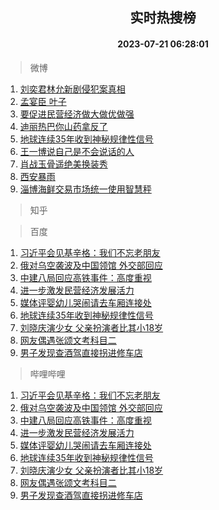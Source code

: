 <div align="center"><h2>实时热搜榜</h2><h4>2023-07-21 06:28:01</h4></div>

> 微博  

1. [刘奕君林允新剧侵犯案真相](https://s.weibo.com/weibo?q=%23%E5%88%98%E5%A5%95%E5%90%9B%E6%9E%97%E5%85%81%E6%96%B0%E5%89%A7%E4%BE%B5%E7%8A%AF%E6%A1%88%E7%9C%9F%E7%9B%B8%23&t=31&band_rank=1&Refer=top)<br />
2. [孟宴臣 叶子](https://s.weibo.com/weibo?q=%E5%AD%9F%E5%AE%B4%E8%87%A3%20%E5%8F%B6%E5%AD%90&t=31&band_rank=2&Refer=top)<br />
3. [要促进民营经济做大做优做强](https://s.weibo.com/weibo?q=%23%E8%A6%81%E4%BF%83%E8%BF%9B%E6%B0%91%E8%90%A5%E7%BB%8F%E6%B5%8E%E5%81%9A%E5%A4%A7%E5%81%9A%E4%BC%98%E5%81%9A%E5%BC%BA%23&t=31&band_rank=3&Refer=top)<br />
4. [迪丽热巴你山药拿反了](https://s.weibo.com/weibo?q=%23%E8%BF%AA%E4%B8%BD%E7%83%AD%E5%B7%B4%E4%BD%A0%E5%B1%B1%E8%8D%AF%E6%8B%BF%E5%8F%8D%E4%BA%86%23&t=31&band_rank=4&Refer=top)<br />
5. [地球连续35年收到神秘规律性信号](https://s.weibo.com/weibo?q=%23%E5%9C%B0%E7%90%83%E8%BF%9E%E7%BB%AD35%E5%B9%B4%E6%94%B6%E5%88%B0%E7%A5%9E%E7%A7%98%E8%A7%84%E5%BE%8B%E6%80%A7%E4%BF%A1%E5%8F%B7%23&t=31&band_rank=5&Refer=top)<br />
6. [王一博说自己是不会说话的人](https://s.weibo.com/weibo?q=%23%E7%8E%8B%E4%B8%80%E5%8D%9A%E8%AF%B4%E8%87%AA%E5%B7%B1%E6%98%AF%E4%B8%8D%E4%BC%9A%E8%AF%B4%E8%AF%9D%E7%9A%84%E4%BA%BA%23&t=31&band_rank=6&Refer=top)<br />
7. [肖战玉骨遥绝美换装秀](https://s.weibo.com/weibo?q=%23%E8%82%96%E6%88%98%E7%8E%89%E9%AA%A8%E9%81%A5%E7%BB%9D%E7%BE%8E%E6%8D%A2%E8%A3%85%E7%A7%80%23&t=31&band_rank=7&Refer=top)<br />
8. [西安暴雨](https://s.weibo.com/weibo?q=%E8%A5%BF%E5%AE%89%E6%9A%B4%E9%9B%A8&t=31&band_rank=8&Refer=top)<br />
9. [淄博海鲜交易市场统一使用智慧秤](https://s.weibo.com/weibo?q=%23%E6%B7%84%E5%8D%9A%E6%B5%B7%E9%B2%9C%E4%BA%A4%E6%98%93%E5%B8%82%E5%9C%BA%E7%BB%9F%E4%B8%80%E4%BD%BF%E7%94%A8%E6%99%BA%E6%85%A7%E7%A7%A4%23&t=31&band_rank=9&Refer=top)<br />

> 知乎  


> 百度  

1. [习近平会见基辛格：我们不忘老朋友](https://www.baidu.com/s?wd=%E4%B9%A0%E8%BF%91%E5%B9%B3%E4%BC%9A%E8%A7%81%E5%9F%BA%E8%BE%9B%E6%A0%BC%EF%BC%9A%E6%88%91%E4%BB%AC%E4%B8%8D%E5%BF%98%E8%80%81%E6%9C%8B%E5%8F%8B&sa=fyb_news&rsv_dl=fyb_news)<br />
2. [俄对乌空袭波及中国领馆 外交部回应](https://www.baidu.com/s?wd=%E4%BF%84%E5%AF%B9%E4%B9%8C%E7%A9%BA%E8%A2%AD%E6%B3%A2%E5%8F%8A%E4%B8%AD%E5%9B%BD%E9%A2%86%E9%A6%86+%E5%A4%96%E4%BA%A4%E9%83%A8%E5%9B%9E%E5%BA%94&sa=fyb_news&rsv_dl=fyb_news)<br />
3. [中建八局回应高铁事件：高度重视](https://www.baidu.com/s?wd=%E4%B8%AD%E5%BB%BA%E5%85%AB%E5%B1%80%E5%9B%9E%E5%BA%94%E9%AB%98%E9%93%81%E4%BA%8B%E4%BB%B6%EF%BC%9A%E9%AB%98%E5%BA%A6%E9%87%8D%E8%A7%86&sa=fyb_news&rsv_dl=fyb_news)<br />
4. [进一步激发民营经济发展活力](https://www.baidu.com/s?wd=%E8%BF%9B%E4%B8%80%E6%AD%A5%E6%BF%80%E5%8F%91%E6%B0%91%E8%90%A5%E7%BB%8F%E6%B5%8E%E5%8F%91%E5%B1%95%E6%B4%BB%E5%8A%9B&sa=fyb_news&rsv_dl=fyb_news)<br />
5. [媒体评婴幼儿哭闹请去车厢连接处](https://www.baidu.com/s?wd=%E5%AA%92%E4%BD%93%E8%AF%84%E5%A9%B4%E5%B9%BC%E5%84%BF%E5%93%AD%E9%97%B9%E8%AF%B7%E5%8E%BB%E8%BD%A6%E5%8E%A2%E8%BF%9E%E6%8E%A5%E5%A4%84&sa=fyb_news&rsv_dl=fyb_news)<br />
6. [地球连续35年收到神秘规律性信号](https://www.baidu.com/s?wd=%E5%9C%B0%E7%90%83%E8%BF%9E%E7%BB%AD35%E5%B9%B4%E6%94%B6%E5%88%B0%E7%A5%9E%E7%A7%98%E8%A7%84%E5%BE%8B%E6%80%A7%E4%BF%A1%E5%8F%B7&sa=fyb_news&rsv_dl=fyb_news)<br />
7. [刘晓庆演少女 父亲扮演者比其小18岁](https://www.baidu.com/s?wd=%E5%88%98%E6%99%93%E5%BA%86%E6%BC%94%E5%B0%91%E5%A5%B3+%E7%88%B6%E4%BA%B2%E6%89%AE%E6%BC%94%E8%80%85%E6%AF%94%E5%85%B6%E5%B0%8F18%E5%B2%81&sa=fyb_news&rsv_dl=fyb_news)<br />
8. [网友偶遇张颂文考科目二](https://www.baidu.com/s?wd=%E7%BD%91%E5%8F%8B%E5%81%B6%E9%81%87%E5%BC%A0%E9%A2%82%E6%96%87%E8%80%83%E7%A7%91%E7%9B%AE%E4%BA%8C&sa=fyb_news&rsv_dl=fyb_news)<br />
9. [男子发现查酒驾直接拐进修车店](https://www.baidu.com/s?wd=%E7%94%B7%E5%AD%90%E5%8F%91%E7%8E%B0%E6%9F%A5%E9%85%92%E9%A9%BE%E7%9B%B4%E6%8E%A5%E6%8B%90%E8%BF%9B%E4%BF%AE%E8%BD%A6%E5%BA%97&sa=fyb_news&rsv_dl=fyb_news)<br />

> 哔哩哔哩  

1. [习近平会见基辛格：我们不忘老朋友](https://www.baidu.com/s?wd=%E4%B9%A0%E8%BF%91%E5%B9%B3%E4%BC%9A%E8%A7%81%E5%9F%BA%E8%BE%9B%E6%A0%BC%EF%BC%9A%E6%88%91%E4%BB%AC%E4%B8%8D%E5%BF%98%E8%80%81%E6%9C%8B%E5%8F%8B&sa=fyb_news&rsv_dl=fyb_news)<br />
2. [俄对乌空袭波及中国领馆 外交部回应](https://www.baidu.com/s?wd=%E4%BF%84%E5%AF%B9%E4%B9%8C%E7%A9%BA%E8%A2%AD%E6%B3%A2%E5%8F%8A%E4%B8%AD%E5%9B%BD%E9%A2%86%E9%A6%86+%E5%A4%96%E4%BA%A4%E9%83%A8%E5%9B%9E%E5%BA%94&sa=fyb_news&rsv_dl=fyb_news)<br />
3. [中建八局回应高铁事件：高度重视](https://www.baidu.com/s?wd=%E4%B8%AD%E5%BB%BA%E5%85%AB%E5%B1%80%E5%9B%9E%E5%BA%94%E9%AB%98%E9%93%81%E4%BA%8B%E4%BB%B6%EF%BC%9A%E9%AB%98%E5%BA%A6%E9%87%8D%E8%A7%86&sa=fyb_news&rsv_dl=fyb_news)<br />
4. [进一步激发民营经济发展活力](https://www.baidu.com/s?wd=%E8%BF%9B%E4%B8%80%E6%AD%A5%E6%BF%80%E5%8F%91%E6%B0%91%E8%90%A5%E7%BB%8F%E6%B5%8E%E5%8F%91%E5%B1%95%E6%B4%BB%E5%8A%9B&sa=fyb_news&rsv_dl=fyb_news)<br />
5. [媒体评婴幼儿哭闹请去车厢连接处](https://www.baidu.com/s?wd=%E5%AA%92%E4%BD%93%E8%AF%84%E5%A9%B4%E5%B9%BC%E5%84%BF%E5%93%AD%E9%97%B9%E8%AF%B7%E5%8E%BB%E8%BD%A6%E5%8E%A2%E8%BF%9E%E6%8E%A5%E5%A4%84&sa=fyb_news&rsv_dl=fyb_news)<br />
6. [地球连续35年收到神秘规律性信号](https://www.baidu.com/s?wd=%E5%9C%B0%E7%90%83%E8%BF%9E%E7%BB%AD35%E5%B9%B4%E6%94%B6%E5%88%B0%E7%A5%9E%E7%A7%98%E8%A7%84%E5%BE%8B%E6%80%A7%E4%BF%A1%E5%8F%B7&sa=fyb_news&rsv_dl=fyb_news)<br />
7. [刘晓庆演少女 父亲扮演者比其小18岁](https://www.baidu.com/s?wd=%E5%88%98%E6%99%93%E5%BA%86%E6%BC%94%E5%B0%91%E5%A5%B3+%E7%88%B6%E4%BA%B2%E6%89%AE%E6%BC%94%E8%80%85%E6%AF%94%E5%85%B6%E5%B0%8F18%E5%B2%81&sa=fyb_news&rsv_dl=fyb_news)<br />
8. [网友偶遇张颂文考科目二](https://www.baidu.com/s?wd=%E7%BD%91%E5%8F%8B%E5%81%B6%E9%81%87%E5%BC%A0%E9%A2%82%E6%96%87%E8%80%83%E7%A7%91%E7%9B%AE%E4%BA%8C&sa=fyb_news&rsv_dl=fyb_news)<br />
9. [男子发现查酒驾直接拐进修车店](https://www.baidu.com/s?wd=%E7%94%B7%E5%AD%90%E5%8F%91%E7%8E%B0%E6%9F%A5%E9%85%92%E9%A9%BE%E7%9B%B4%E6%8E%A5%E6%8B%90%E8%BF%9B%E4%BF%AE%E8%BD%A6%E5%BA%97&sa=fyb_news&rsv_dl=fyb_news)<br />

